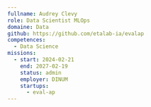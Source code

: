 ```yaml
---
fullname: Audrey Clevy
role: Data Scientist MLOps
domaine: Data
github: https://github.com/etalab-ia/evalap
competences:
  - Data Science
missions:
  - start: 2024-02-21
    end: 2027-02-19
    status: admin
    employer: DINUM
    startups:
      - eval-ap
---
```

